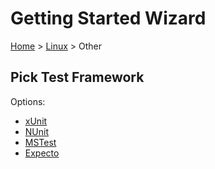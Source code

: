 <!--
GENERATED FILE - DO NOT EDIT
This file was generated by [MarkdownSnippets](https://github.com/SimonCropp/MarkdownSnippets).
Source File: /docs/mdsource/wiz/picktest_Linux_Other.source.md
To change this file edit the source file and then run MarkdownSnippets.
-->

# Getting Started Wizard

[Home](/docs/wiz/readme.md) > [Linux](pickide_Linux.md) > Other

## Pick Test Framework

Options:
 * [xUnit](result_Linux_Other_xUnit.md)
 * [NUnit](result_Linux_Other_NUnit.md)
 * [MSTest](result_Linux_Other_MSTest.md)
 * [Expecto](result_Linux_Other_Expecto.md)
